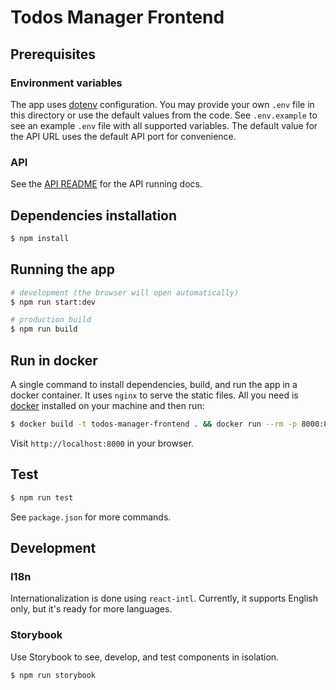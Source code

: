 # Todos Manager Frontend

## Prerequisites

### Environment variables
The app uses [dotenv](https://github.com/motdotla/dotenv) configuration.
You may provide your own `.env` file in this directory or use the default values from the code.
See `.env.example` to see an example `.env` file with all supported variables.
The default value for the API URL uses the default API port for convenience.

### API
See the [API README](../api/README.md) for the API running docs.

## Dependencies installation

```bash
$ npm install
```

## Running the app

```bash
# development (the browser will open automatically)
$ npm run start:dev

# production build
$ npm run build
```

## Run in docker
A single command to install dependencies, build, and run the app in a docker container.
It uses `nginx` to serve the static files.
All you need is [docker](https://docs.docker.com/) installed on your machine and then run:
```bash
$ docker build -t todos-manager-frontend . && docker run --rm -p 8000:80 todos-manager-frontend
```
Visit `http://localhost:8000` in your browser.

## Test

```bash
$ npm run test
```

See `package.json` for more commands.


## Development

### I18n
Internationalization is done using `react-intl`.
Currently, it supports English only, but it's ready for more languages.

### Storybook
Use Storybook to see, develop, and test components in isolation.
```bash
$ npm run storybook
```
